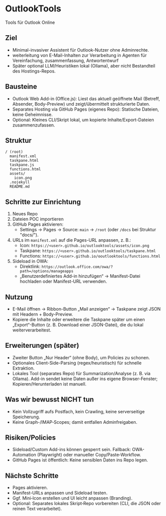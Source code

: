 # OutlookTools
Tools für Outlook Online

## Ziel
- Minimal-invasiver Assistent für Outlook-Nutzer ohne Adminrechte.
- weiterleitung von E-Mail-Inhalten zur Verarbeitung in Agenten für Vereinfachung, zusammenfassung, Antwortentwurf
- Später optional LLM/Heuristiken lokal (Ollama), aber nicht Bestandteil des Hostings-Repos.

## Bausteine
- Outlook Web Add-in (Office.js): Liest das aktuell geöffnete Mail (Betreff, Absender, Body-Preview) und zeigt/übermittelt strukturierte Daten.
- Separates Hosting via GitHub Pages (eigenes Repo): Statische Dateien, keine Geheimnisse.
- Optional: Kleines CLI/Skript lokal, um kopierte Inhalte/Export-Dateien zusammenzufassen.

## Struktur
```
/ (root)
  manifest.xml
  taskpane.html
  taskpane.js
  functions.html
  assets/
    icon.png
  .nojekyll
  README.md
```

## Schritte zur Einrichtung
1) Neues Repo 
2) Dateien POC importieren
3) GitHub Pages aktivieren:
   - Settings → Pages → Source: `main` → `/root` (oder `/docs` bei Struktur "docs/").
4) URLs im `manifest.xml` auf die Pages-URL anpassen, z. B.:
   - Icon: `https://<user>.github.io/outlooktools/assets/icon.png`
   - Taskpane: `https://<user>.github.io/outlooktools/taskpane.html`
   - Functions: `https://<user>.github.io/ooutlooktools/functions.html`
5) Sideload in OWA:
   - Direktlink: `https://outlook.office.com/owa/?path=/options/manageapps`
   - „Benutzerdefiniertes Add-in hinzufügen“ → Manifest-Datei hochladen oder Manifest-URL verwenden.

## Nutzung
- E-Mail öffnen → Ribbon-Button „Mail anzeigen“ → Taskpane zeigt JSON mit Headern + Body-Preview.
- Kopiere die Inhalte oder erweitere die Taskpane später um einen „Export“-Button (z. B. Download einer JSON-Datei), die du lokal weiterverarbeitest.

## Erweiterungen (später)
- Zweiter Button „Nur Header“ (ohne Body), um Policies zu schonen.
- Optionales Client-Side-Parsing (regex/heuristisch) für schnelle Extraktion.
- Lokales Tool (separates Repo) für Summarization/Analyse (z. B. via Ollama). Add-in sendet keine Daten außer ins eigene Browser-Fenster; Kopieren/Herunterladen ist manuell.

## Was wir bewusst NICHT tun
- Kein Vollzugriff aufs Postfach, kein Crawling, keine serverseitige Speicherung.
- Keine Graph-/IMAP‑Scopes; damit entfallen Adminfreigaben.

## Risiken/Policies
- Sideload/Custom Add-ins können gesperrt sein. Fallback: OWA-Automation (Playwright) oder manueller Copy/Paste‑Workflow.
- GitHub Pages ist öffentlich: Keine sensiblen Daten ins Repo legen.

## Nächste Schritte
- Pages aktivieren.
- Manifest-URLs anpassen und Sideload testen.
- Ggf. Mini‑Icon erstellen und UI leicht anpassen (Branding).
- Optional: Separates lokales Skript‑Repo vorbereiten (CLI, die JSON oder reinen Text verarbeitet).
